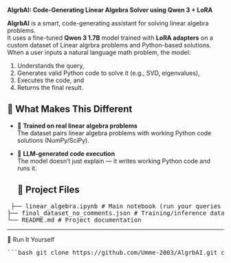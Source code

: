 **AlgrbAI:  Code-Generating Linear Algebra Solver using Qwen 3 + LoRA**

**AlgrbAI** is a smart, code-generating assistant for solving linear algebra problems.  
It uses a fine-tuned **Qwen 3 1.7B** model trained with **LoRA adapters** on a custom dataset of Linear algrbra problems and Python-based solutions.
When a user inputs a natural language math problem, the model:
1. Understands the query,
2. Generates valid Python code to solve it (e.g., SVD, eigenvalues),
3. Executes the code, and
4. Returns the final result.
   
## 🧠 What Makes This Different

- 🧾 **Trained on real linear algebra problems**  
  The dataset pairs linear algebra problems with working Python code solutions (NumPy/SciPy).

- 🤖 **LLM-generated code execution**  
  The model doesn’t just explain — it writes working Python code and runs it.

  ## 📂 Project Files
<pre> ├── linear_algebra.ipynb # Main notebook (run your queries here) 
├── final_dataset_no_comments.json # Training/inference dataset
└── README.md # Project documentation </pre>
---------------------------------------------------------------------------------------------------------------------------------------------------------------------------------------------------------------------
🚀 Run It Yourself
<pre>```bash git clone https://github.com/Umme-2003/AlgrbAI.git cd AlgrbAI```</pre>

